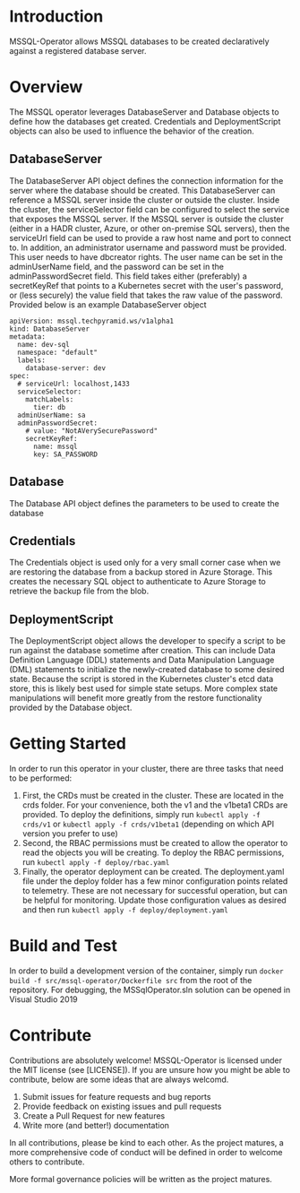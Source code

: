 # Introduction 
MSSQL-Operator allows MSSQL databases to be created declaratively against a registered database server.

# Overview
The MSSQL operator leverages DatabaseServer and Database objects to define how the databases get created. Credentials and DeploymentScript objects can also be used to influence the behavior of the creation.

## DatabaseServer
The DatabaseServer API object defines the connection information for the server where the database should be created. This DatabaseServer can reference a MSSQL server inside the cluster or outside the cluster. Inside the cluster, the serviceSelector field can be configured to select the service that exposes the MSSQL server. If the MSSQL server is outside the cluster (either in a HADR cluster, Azure, or other on-premise SQL servers), then the serviceUrl field can be used to provide a raw host name and port to connect to. In addition, an administrator username and password must be provided. This user needs to have dbcreator rights. The user name can be set in the adminUserName field, and the password can be set in the adminPasswordSecret field. This field takes either (preferably) a secretKeyRef that points to a Kubernetes secret with the user's password, or (less securely) the value field that takes the raw value of the password. Provided below is an example DatabaseServer object 
```
apiVersion: mssql.techpyramid.ws/v1alpha1
kind: DatabaseServer
metadata:
  name: dev-sql
  namespace: "default"
  labels:
    database-server: dev
spec:
  # serviceUrl: localhost,1433
  serviceSelector:
    matchLabels:
      tier: db
  adminUserName: sa
  adminPasswordSecret:
    # value: "NotAVerySecurePassword"
    secretKeyRef:
      name: mssql
      key: SA_PASSWORD
```

## Database
The Database API object defines the parameters to be used to create the database

## Credentials
The Credentials object is used only for a very small corner case when we are restoring the database from a backup stored in Azure Storage. This creates the necessary SQL object to authenticate to Azure Storage to retrieve the backup file from the blob.

## DeploymentScript
The DeploymentScript object allows the developer to specify a script to be run against the database sometime after creation. This can include Data Definition Language (DDL) statements and Data Manipulation Language (DML) statements to initialize the newly-created database to some desired state. Because the script is stored in the Kubernetes cluster's etcd data store, this is likely best used for simple state setups. More complex state manipulations will benefit more greatly from the restore functionality provided by the Database object.

# Getting Started
In order to run this operator in your cluster, there are three tasks that need to be performed:
1. First, the CRDs must be created in the cluster. These are located in the crds folder. For your convenience, both the v1 and the v1beta1 CRDs are provided. To deploy the definitions, simply run `kubectl apply -f crds/v1` or `kubectl apply -f crds/v1beta1` (depending on which API version you prefer to use)
2. Second, the RBAC permissions must be created to allow the operator to read the objects you will be creating. To deploy the RBAC permissions, run `kubectl apply -f deploy/rbac.yaml`
3. Finally, the operator deployment can be created. The deployment.yaml file under the deploy folder has a few minor configuration points related to telemetry. These are not necessary for successful operation, but can be helpful for monitoring. Update those configuration values as desired and then run `kubectl apply -f deploy/deployment.yaml`

# Build and Test
In order to build a development version of the container, simply run `docker build -f src/mssql-operator/Dockerfile src` from the root of the repository. For debugging, the MSSqlOperator.sln solution can be opened in Visual Studio 2019 

# Contribute
Contributions are absolutely welcome! MSSQL-Operator is licensed under the MIT license (see [LICENSE]). If you are unsure how you might be able to contribute, below are some ideas that are always welcomd.
1. Submit issues for feature requests and bug reports
2. Provide feedback on existing issues and pull requests
3. Create a Pull Request for new features
4. Write more (and better!) documentation

In all contributions, please be kind to each other. As the project matures, a more comprehensive code of conduct will be defined in order to welcome others to contribute.

More formal governance policies will be written as the project matures.
